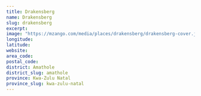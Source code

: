 ```yaml
---
title: Drakensberg
name: Drakensberg
slug: drakensberg
excerpt: 
image: "https://mzango.com/media/places/drakensberg/drakensberg-cover.jpg"
longitude: 
latitude: 
website: 
area_code: 
postal_code: 
district: Amathole
district_slug: amathole
province: Kwa-Zulu Natal
province_slug: kwa-zulu-natal
---
```

